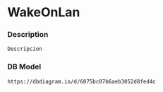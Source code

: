 # WakeOnLan

### Description
```
Descripcion
```
### DB Model
```
https://dbdiagram.io/d/6075bc07b6aeb3052d8fed4c
```
